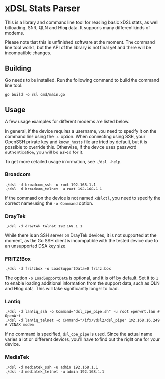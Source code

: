# xDSL Stats Parser

This is a library and command line tool for reading basic xDSL stats, as well bitloading, SNR, QLN and Hlog data. It supports many different kinds of modems.

Please note that this is unfinished software at the moment. The command line tool works, but the API of the library is not final yet and there will be incompatible changes.

## Building

Go needs to be installed. Run the following command to build the command line tool:

	go build -o dsl cmd/main.go

## Usage

A few usage examples for different modems are listed below.

In general, if the device requires a username, you need to specify it on the command line using the `-u` option. When connecting using SSH, your OpenSSH private key and `known_hosts` file are tried by default, but it is possible to override this. Otherwise, if the device uses password authentication, you will be asked for it.

To get more detailed usage information, see `./dsl -help`.

### Broadcom

	./dsl -d broadcom_ssh -u root 192.168.1.1
	./dsl -d broadcom_telnet -u root 192.168.1.1

If the command on the device is not named `xdslctl`, you need to specify the correct name using the `-o Commmand` option.

### DrayTek

	./dsl -d draytek_telnet 192.168.1.1

While there is an SSH server on DrayTek devices, it is not supported at the moment, as the Go SSH client is incompatible with the tested device due to an unsupported DSA key size.

### FRITZ!Box

	./dsl -d fritzbox -o LoadSupportData=0 fritz.box

The option `-o LoadSupportData` is optional, and it is off by default. Set it to `1` to enable loading additional information from the support data, such as QLN and Hlog data. This will take significantly longer to load.

### Lantiq

	./dsl -d lantiq_ssh -o Command="dsl_cpe_pipe.sh" -u root openwrt.lan # OpenWrt
	./dsl -d lantiq_telnet -o Command="/ifx/vdsl2/dsl_pipe" 192.168.16.249 # VINAX modem

If no command is specified, `dsl_cpe_pipe` is used. Since the actual name varies a lot on different devices, you'll have to find out the right one for your device.

### MediaTek

	./dsl -d mediatek_ssh -u admin 192.168.1.1
	./dsl -d mediatek_telnet -u admin 192.168.1.1
